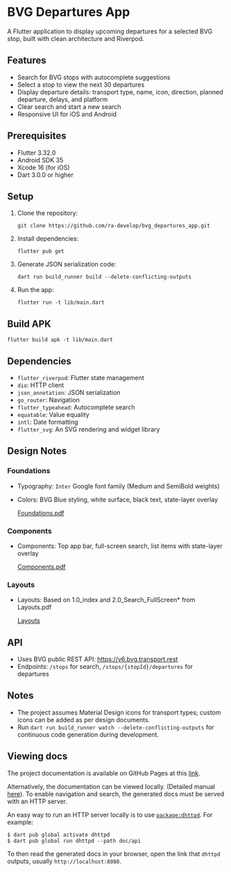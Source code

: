 # BVG Departures App

A Flutter application to display upcoming departures for a selected BVG stop, built with clean architecture and Riverpod.

## Features
- Search for BVG stops with autocomplete suggestions
- Select a stop to view the next 30 departures
- Display departure details: transport type, name, icon, direction, planned departure, delays, and platform
- Clear search and start a new search
- Responsive UI for iOS and Android

## Prerequisites
- Flutter 3.32.0
- Android SDK 35
- Xcode 16 (for iOS)
- Dart 3.0.0 or higher

## Setup
1. Clone the repository:
   ```
   git clone https://github.com/ra-develop/bvg_departures_app.git
   ```
2. Install dependencies:
   ```
   flutter pub get
   ```
3. Generate JSON serialization code:
   ```
   dart run build_runner build --delete-conflicting-outputs
   ```
4. Run the app:
   ```
   flutter run -t lib/main.dart
   ```

## Build APK
```
flutter build apk -t lib/main.dart
```

## Dependencies
- `flutter_riverpod`: Flutter state management
- `dio`: HTTP client
- `json_annotation`: JSON serialization
- `go_router`: Navigation
- `flutter_typeahead`: Autocomplete search
- `equatable`: Value equality
- `intl`: Date formatting
- `flutter_svg`: An SVG rendering and widget library

## Design Notes
### Foundations 
- Typography: `Inter` Google font family (Medium and SemiBold weights) 
- Colors: BVG Blue styling, white surface, black text, state-layer overlay

   [Foundations.pdf](/documentation/design_notes/Foundations.pdf)

### Components 
- Components: Top app bar, full-screen search, list items with state-layer overlay 

   [Components.pdf](/documentation/design_notes/Components.pdf)

### Layouts [](/documentation/design_notes/Layouts.pdf)
- Layouts: Based on 1.0_index and 2.0_Search_FullScreen* from Layouts.pdf

   [Layouts ](/documentation/design_notes/Layouts.pdf)

## API
- Uses BVG public REST API: https://v6.bvg.transport.rest
- Endpoints: `/stops` for search, `/stops/{stopId}/departures` for departures

## Notes
- The project assumes Material Design icons for transport types; custom icons can be added as per design documents.
- Run `dart run build_runner watch --delete-conflicting-outputs` for continuous code generation during development.

## Viewing docs 

The project documentation is available on GitHub Pages at this [link](https://ra-develop.github.io/bvg_departures_app/).

Alternatively, the documentation can be viewed locally.
(Detailed manual [here](https://pub.dev/packages/dartdoc#viewing-docs)).
To enable navigation and search, the generated docs must be served with an HTTP server.

An easy way to run an HTTP server locally is to use [`package:dhttpd`](https://pub.dev/packages/dhttpd). For example:

    $ dart pub global activate dhttpd
    $ dart pub global run dhttpd --path doc/api
    

To then read the generated docs in your browser, open the link that `dhttpd` outputs, usually `http://localhost:8080`.